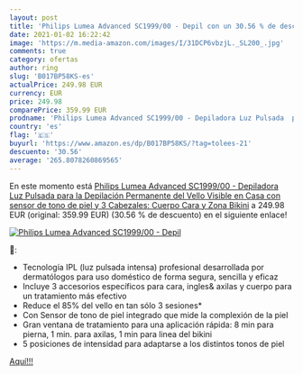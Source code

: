```yaml
---
layout: post
title: 'Philips Lumea Advanced SC1999/00 - Depil con un 30.56 % de descuento'
date: 2021-01-02 16:22:42
image: 'https://m.media-amazon.com/images/I/31DCP6vbzjL._SL200_.jpg'
comments: true
category: ofertas
author: ring
slug: 'B017BP58KS-es'
actualPrice: 249.98 EUR
currency: EUR
price: 249.98
comparePrice: 359.99 EUR
prodname: 'Philips Lumea Advanced SC1999/00 - Depiladora Luz Pulsada  para la Depilación Permanente del Vello Visible en Casa con sensor de tono de piel y 3 Cabezales: Cuerpo  Cara y Zona Bikini'
country: 'es'
flag: '🇪🇸'
buyurl: 'https://www.amazon.es/dp/B017BP58KS/?tag=tolees-21'
descuento: '30.56'
average: '265.8078260869565'
---
```


En este momento está [Philips Lumea Advanced SC1999/00 - Depiladora Luz Pulsada  para la Depilación Permanente del Vello Visible en Casa con sensor de tono de piel y 3 Cabezales: Cuerpo  Cara y Zona Bikini](https://www.amazon.es/dp/B017BP58KS/?tag=tolees-21) a 249.98 EUR (original: 359.99 EUR) (30.56 %  de descuento) en el siguiente enlace!

[![Philips Lumea Advanced SC1999/00 - Depil](https://m.media-amazon.com/images/I/31DCP6vbzjL._SL200_.jpg)](https://www.amazon.es/dp/B017BP58KS/?tag=tolees-21)

🔎:

- Tecnología IPL (luz pulsada intensa) profesional desarrollada por dermatólogos para uso doméstico de forma segura, sencilla y eficaz
- Incluye 3 accesorios específicos para cara, ingles& axilas y cuerpo para un tratamiento más efectivo
- Reduce el 85% del vello en tan sólo 3 sesiones*
- Con Sensor de tono de piel integrado que mide la complexión de la piel
- Gran ventana de tratamiento para una aplicación rápida: 8 min para pierna, 1 min. para axilas, 1 min para linea del bikini
- 5 posiciones de intensidad para adaptarse a los distintos tonos de piel

[Aquí!!!](https://www.amazon.es/dp/B017BP58KS/?tag=tolees-21)
